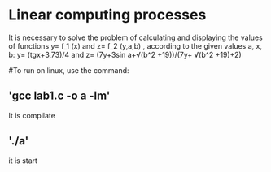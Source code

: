 # Linear computing processes
It is necessary to solve the problem of calculating and displaying the values of functions y= f_1 (x) and z= f_2 (y,a,b) , according to the given values a, x, b:
y= (tgx+3,73)/4 and  z= (7y+3sin a+√(b^2 +19))/(7y+ √(b^2 +19)+2)

#To run on linux, use the command:
## 'gcc lab1.c -o a -lm'
It is compilate
## './a' 
it is start
